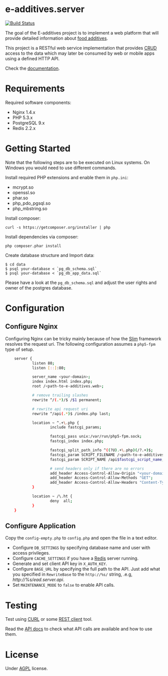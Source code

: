 e-additives.server
==================

[![Build Status](https://travis-ci.org/vexelon-dot-net/e-additives.server.png?branch=master)](https://travis-ci.org/vexelon-dot-net/e-additives.server)

The goal of the E-additives project is to implement a web platform that will provide detailed information about [food additives](http://en.wikipedia.org/wiki/Food_additive).

This project is a RESTful web service implementation that provides [CRUD](http://en.wikipedia.org/wiki/Create,_read,_update_and_delete) access to the data which may later be consumed by web or mobile apps using a defined HTTP API.

Check the [documentation](docs/).

# Requirements

Required software components:

  * Nginx 1.4.x
  * PHP 5.3.x
  * PostgreSQL 9.x
  * Redis 2.2.x

# Getting Started

Note that the following steps are to be executed on Linux systems. On Windows you would need to use different commands.

Install required PHP extensions and enable them in `php.ini`:

  * mcrypt.so
  * openssl.so
  * phar.so
  * php_pdo_pgsql.so
  * php_mbstring.so

Install composer:

    curl -s https://getcomposer.org/installer | php
    
Install dependencies via composer:

    php composer.phar install

Create database structure and Import data:

    $ cd data
    $ psql your-database < `pg_db_schema.sql`
    $ psql your-database < `pg_db_app_data.sql`

Please have a look at the `pg_db_schema.sql` and adjust the user rights and owner of the postgres database.
    
# Configuration

## Configure Nginx

Configuring Nginx can be tricky mainly because of how the [Slim](https://github.com/codeguy/Slim) framework resolves 
the request uri. The following configuration assumes a `php5-fpm` type of setup.

```bash
    server {
            listen 80;
            listen [::]:80;

            server_name <your-domain>;
            index index.html index.php;
            root /<path-to-e-additives.web>;

            # remove trailing slashes
            rewrite ^/(.*)/$ /$1 permanent;

            # rewrite api request uri
            rewrite ^/api(.*)$ /index.php last;

            location ~ ^.+\.php {
                    include fastcgi_params;

                    fastcgi_pass unix:/var/run/php5-fpm.sock;
                    fastcgi_index index.php;

                    fastcgi_split_path_info ^((?U).+\.php)(/?.+)$;
                    fastcgi_param SCRIPT_FILENAME /<path-to-e-additives.server>$fastcgi_script_name;
                    fastcgi_param SCRIPT_NAME /api$fastcgi_script_name;

                    # send headers only if there are no errors
                    add_header Access-Control-Allow-Origin "<your-domain>";
                    add_header Access-Control-Allow-Methods "GET";
                    add_header Access-Control-Allow-Headers "Content-Type, X-Requested-With, X-Authorization";
            }

            location ~ /\.ht {
                    deny  all;
            }
    }
```

## Configure Application

Copy the `config-empty.php` to `config.php` and open the file in a text editor.

  * Configure `DB_SETTINGS` by specifying database name and user with access privileges.
  * Configure `CACHE_SETTINGS` if you have a [Redis](http://redis.io/) server running.
  * Generate and set client API key in `X_AUTH_KEY`.
  * Configure `BASE_URL` by specifying the full path to the API. Just add what you specified in `RewriteBase` to the `http://%s/` string, .e.g, *http://%s/ead.server.api*.
  * Set `MAINTENANCE_MODE` to `false` to enable API calls.

# Testing

Test using [CURL](http://curl.haxx.se/) or some [REST client](https://chrome.google.com/webstore/detail/postman-rest-client/fdmmgilgnpjigdojojpjoooidkmcomcm) tool.

Read the [API docs](docs/API.md) to check what API calls are available and how to use them.

# License

Under [AGPL](LICENSE) license.

